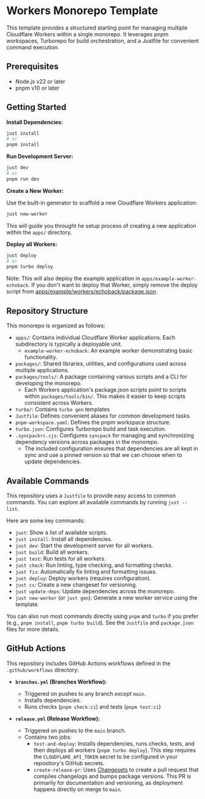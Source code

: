# Workers Monorepo Template

This template provides a structured starting point for managing multiple Cloudflare Workers within a single monorepo. It leverages pnpm workspaces, Turborepo for build orchestration, and a Justfile for convenient command execution.

## Prerequisites

- Node.js v22 or later
- pnpm v10 or later

## Getting Started

**Install Dependencies:**

```bash
just install
# or
pnpm install
```

**Run Development Server:**

```bash
just dev
# or
pnpm run dev
```

**Create a New Worker:**

Use the built-in generator to scaffold a new Cloudflare Workers application:

```bash
just new-worker
```

This will guide you throught he setup process of creating a new application within the `apps/` directory.

**Deploy all Workers:**

```bash
just deploy
# or
pnpm turbo deploy
```

Note: This will also deploy the example application in `apps/example-worker-echoback`. If you don't want to deploy that Worker, simply remove the deploy script from [apps/example/workers/echoback/package.json](apps/example-worker-echoback/package.json).

## Repository Structure

This monorepo is organized as follows:

- `apps/`: Contains individual Cloudflare Worker applications. Each subdirectory is typically a deployable unit.
  - `example-worker-echoback`: An example worker demonstrating basic functionality.
- `packages/`: Shared libraries, utilities, and configurations used across multiple applications.
- `packages/tools/`: A package containing various scripts and a CLI for developing the monorepo.
  - Each Workers application's package.json scripts point to scripts within `packages/tools/bin/`. This makes it easier to keep scripts consistent across Workers.
- `turbo/`: Contains `turbo gen` templates
- `Justfile`: Defines convenient aliases for common development tasks.
- `pnpm-workspace.yaml`: Defines the pnpm workspace structure.
- `turbo.json`: Configures Turborepo build and task execution.
- `.syncpackrc.cjs`: Configures `syncpack` for managing and synchronizing dependency versions across packages in the monorepo.
  - The included configuration ensures that dependencies are all kept in sync and use a pinned version so that we can choose when to update dependencies.

## Available Commands

This repository uses a `Justfile` to provide easy access to common commands. You can explore all available commands by running `just --list`.

Here are some key commands:

- `just`: Show a list of available scripts.
- `just install`: Install all dependencies.
- `just dev`: Start the development server for all workers.
- `just build`: Build all workers.
- `just test`: Run tests for all workers.
- `just check`: Run linting, type checking, and formatting checks.
- `just fix`: Automatically fix linting and formatting issues.
- `just deploy`: Deploy workers (requires configuration).
- `just cs`: Create a new changeset for versioning.
- `just update-deps`: Update dependencies across the monorepo.
- `just new-worker` (or `just gen`): Generate a new worker service using the template.

You can also run most commands directly using `pnpm` and `turbo` if you prefer (e.g., `pnpm install`, `pnpm turbo build`). See the `Justfile` and `package.json` files for more details.

## GitHub Actions

This repository includes GitHub Actions workflows defined in the `.github/workflows` directory:

- **`branches.yml` (Branches Workflow):**

  - Triggered on pushes to any branch _except_ `main`.
  - Installs dependencies.
  - Runs checks (`pnpm check:ci`) and tests (`pnpm test:ci`)

- **`release.yml` (Release Workflow):**

  - Triggered on pushes to the `main` branch.
  - Contains two jobs:
    - `test-and-deploy`: Installs dependencies, runs checks, tests, and then deploys all workers (`pnpm turbo deploy`). This step requires the `CLOUDFLARE_API_TOKEN` secret to be configured in your repository's GitHub secrets.
    - `create-release-pr`: Uses [Changesets](https://github.com/changesets/changesets) to create a pull request that compiles changelogs and bumps package versions. This PR is primarily for documentation and versioning, as deployment happens directly on merge to `main`.
